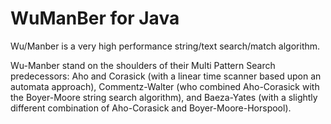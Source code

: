 # WuManBer for Java

Wu/Manber is a very high performance string/text search/match algorithm.

Wu-Manber stand on the shoulders of their Multi Pattern Search predecessors: Aho and Corasick (with a linear time scanner based upon an automata approach), Commentz-Walter (who combined Aho-Corasick with the Boyer-Moore string search algorithm), and Baeza-Yates (with a slightly different combination of Aho-Corasick and Boyer-Moore-Horspool).
